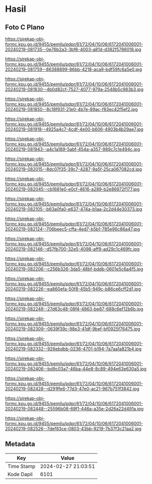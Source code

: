 # Hasil

## Foto C Plano

https://sirekap-obj-formc.kpu.go.id/9455/pemilu/pdpr/61/72/04/10/06/6172041006001-20240219-081735--0e76b2a3-3bf6-4003-a81d-d382f5786018.jpg

https://sirekap-obj-formc.kpu.go.id/9455/pemilu/pdpr/61/72/04/10/06/6172041006001-20240219-081759--86388899-86bb-4218-aca9-bdf59fc6a5e0.jpg

https://sirekap-obj-formc.kpu.go.id/9455/pemilu/pdpr/61/72/04/10/06/6172041006001-20240219-081830--4b0d82cf-7527-4077-979a-2548b5c983b3.jpg

https://sirekap-obj-formc.kpu.go.id/9455/pemilu/pdpr/61/72/04/10/06/6172041006001-20240219-081850--8c18f931-21e0-4b7e-89ac-f83ec42f5ef2.jpg

https://sirekap-obj-formc.kpu.go.id/9455/pemilu/pdpr/61/72/04/10/06/6172041006001-20240219-081918--4925a4c7-4cdf-4e00-b606-4903b4b29ae7.jpg

https://sirekap-obj-formc.kpu.go.id/9455/pemilu/pdpr/61/72/04/10/06/6172041006001-20240219-081943--a4c1a189-5abf-454a-a357-989c7c1e494c.jpg

https://sirekap-obj-formc.kpu.go.id/9455/pemilu/pdpr/61/72/04/10/06/6172041006001-20240219-082015--8dc07f35-39c7-4287-9a5f-25ca067082cd.jpg

https://sirekap-obj-formc.kpu.go.id/9455/pemilu/pdpr/61/72/04/10/06/6172041006001-20240219-082045--cb1681e0-e0cf-4616-a289-b2e86972f177.jpg

https://sirekap-obj-formc.kpu.go.id/9455/pemilu/pdpr/61/72/04/10/06/6172041006001-20240219-082105--b63a0fa0-e637-474a-b1aa-2c2d44e30373.jpg

https://sirekap-obj-formc.kpu.go.id/9455/pemilu/pdpr/61/72/04/10/06/6172041006001-20240219-082124--706beec5-cffa-4ed7-b5b1-785e96c86a47.jpg

https://sirekap-obj-formc.kpu.go.id/9455/pemilu/pdpr/61/72/04/10/06/6172041006001-20240219-082146--d57fb700-32e5-4098-aff9-ad29c1c469fc.jpg

https://sirekap-obj-formc.kpu.go.id/9455/pemilu/pdpr/61/72/04/10/06/6172041006001-20240219-082206--c256b326-3da5-48bf-bddb-0601e5c6a4f5.jpg

https://sirekap-obj-formc.kpu.go.id/9455/pemilu/pdpr/61/72/04/10/06/6172041006001-20240219-082226--ea860efa-50f8-45b5-949c-b86ce6cff2d1.jpg

https://sirekap-obj-formc.kpu.go.id/9455/pemilu/pdpr/61/72/04/10/06/6172041006001-20240219-082248--27d63c48-08f4-4863-be87-688c6ef12b6b.jpg

https://sirekap-obj-formc.kpu.go.id/9455/pemilu/pdpr/61/72/04/10/06/6172041006001-20240219-082309--0639f39c-98e3-41df-9bef-bf0925f76475.jpg

https://sirekap-obj-formc.kpu.go.id/9455/pemilu/pdpr/61/72/04/10/06/6172041006001-20240219-082332--926ebdbb-0236-4701-b194-7a7aa1a821b4.jpg

https://sirekap-obj-formc.kpu.go.id/9455/pemilu/pdpr/61/72/04/10/06/6172041006001-20240219-082406--bd9c03a7-46ba-44e8-8c89-494e63e630a5.jpg

https://sirekap-obj-formc.kpu.go.id/9455/pemilu/pdpr/61/72/04/10/06/6172041006001-20240219-082428--d291ffe6-77d3-47e0-ac21-967b751f3842.jpg

https://sirekap-obj-formc.kpu.go.id/9455/pemilu/pdpr/61/72/04/10/06/6172041006001-20240219-082448--25596b08-69f1-446a-a35e-2d26a22d491a.jpg

https://sirekap-obj-formc.kpu.go.id/9455/pemilu/pdpr/61/72/04/10/06/6172041006001-20240219-082526--7def83ce-0803-43bb-9219-7b37f3c21aa2.jpg


## Metadata

| Key        | Value               |
| ---------- | ------------------- |
| Time Stamp | 2024-02-27 21:03:51 |
| Kode Dapil | 6101                |




